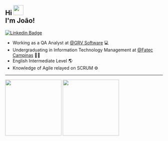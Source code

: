 <h2 align="left">Hi <img src="https://raw.githubusercontent.com/kaueMarques/kaueMarques/master/hi.gif" width="32"><br> I'm João!</h2>

[![Linkedin Badge](https://img.shields.io/badge/LinkedIn-0077B5?style=for-the-badge&logo=linkedin&logoColor=white&link=https://www.linkedin.com/in/jo%C3%A3o-v%C3%ADctor-santos-campos-2b3232202/)](https://www.linkedin.com/in/jo%C3%A3o-v%C3%ADctor-santos-campos-2b3232202/) 

- Working as a QA Analyst at [@GRV Software](https://grvsoftware.com.br/) 💻
- Undergraduating in Information Technology Management at [@Fatec Campinas](https://fateccampinas.com.br/site/) 👨‍💻
- English Intermediate Level 🌎
- Knowledge of Agile relayed on SCRUM ⚙

<hr>

<div>
  <img height="180em" src="https://github-readme-stats.vercel.app/api?username=joao2907&show_icons=true&theme=transparent&include_all_commits=true&count_private=true&hide_border=true"/>
  <img height="180em" src="https://github-readme-stats.vercel.app/api/top-langs/?username=joao2907&layout=compact&theme=transparent&hide_border=true"/>
</div>
